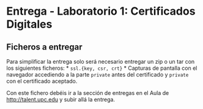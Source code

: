 # Entrega - Laboratorio 1: Certificados Digitales

## Ficheros a entregar

Para simplificar la entrega solo será necesario entregar un zip o un tar con los siguientes ficheros:
    * `ssl.{key, csr, crt}`
    * Capturas de pantalla con el navegador accediendo a la parte `private` antes del certificado y `private` con el certificado aceptado.

Con este fichero debéis ir a la sección de entregas en el Aula de http://talent.upc.edu y subir allá la entrega.
